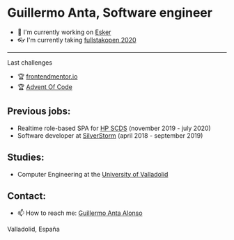 # Guillermo Anta, Software engineer

- 💼 I'm currently working on [Esker](https://www.esker.com/) 
- 👓 I'm currently taking [fullstakopen 2020](https://fullstackopen.com/en/)
--- 
Last challenges
- 🏆 [frontendmentor.io](https://www.frontendmentor.io/profile/Antazx)
- 🏆 [Advent Of Code](https://adventofcode.com/)

## Previous jobs:
- Realtime role-based SPA for [HP SCDS](https://hpscds.com/observatorio-hp/) (november 2019 - july 2020)
- Software developer at [SilverStorm](https://www.silver-storm.com/es/) (april 2018 - september 2019)

## Studies:
- Computer Engineering at the [University of Valladolid](uva.es/export/sites/uva/)

## Contact:
- 📫 How to reach me: [Guillermo Anta Alonso](mailto:guillermoantataz@gmail.com)


Valladolid, España
